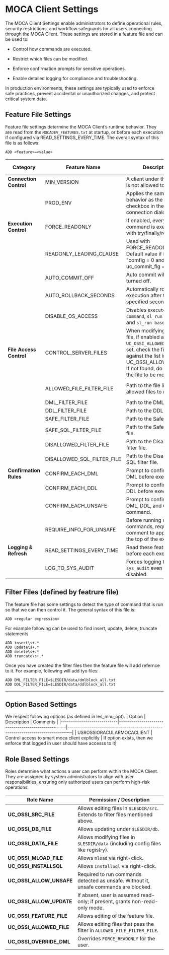 # MOCA Client Settings
The MOCA Client Settings enable administrators to define operational rules, security restrictions, and workflow safeguards for all users connecting through the MOCA Client.
These settings are stored in a feature file and can be used to:

- Control how commands are executed.

- Restrict which files can be modified.

- Enforce confirmation prompts for sensitive operations.

- Enable detailed logging for compliance and troubleshooting.

In production environments, these settings are typically used to enforce safe practices, prevent accidental or unauthorized changes, and protect critical system data.

## Feature File Settings

Feature file settings determine the MOCA Client’s runtime behavior.
They are read from the `MOCADEV_FEATURES.txt` at startup, or before each execution if configured via READ_SETTINGS_EVERY_TIME.  The overall syntax of this file is as follows:
```
ADD <feature>=<value>
```

| Category               | Feature Name               | Description                                                                                                                                             | Default / Notes                                  |
| ---------------------- | -------------------------- | ------------------------------------------------------------------------------------------------------------------------------------------------------- | ------------------------------------------------ |
| **Connection Control** | MIN_VERSION                | A client under this version is not allowed to connect.                                                                                                  | —                                                |
|                        | PROD_ENV                   | Applies the same behavior as the “Critical?” checkbox in the connection dialog.                                                                         | —                                                |
| **Execution Control**  | FORCE_READONLY             | If enabled, every command is executed with try/finally/rollback.                                                                                        | —                                                |
|                        | READONLY_LEADING_CLAUSE    | Used with FORCE_READONLY. Default value if not set is "comflg = 0 and uc_commit_flg = 0".                                                               | Default: `comflg = 0 and uc_commit_flg = 0`      |
|                        | AUTO_COMMIT_OFF            | Auto commit will be turned off.                                                                                                                         | —                                                |
|                        | AUTO_ROLLBACK_SECONDS      | Automatically rolls back execution after the specified seconds.                                                                                         | —                                                |
|                        | DISABLE_OS_ACCESS          | Disables `execute os command`, `sl_run system`, and `sl_run base_system`.                                                                               | —                                                |
| **File Access Control**| CONTROL_SERVER_FILES       | When modifying a server file, if enabled and `UC_OSSI_ALLOWED_FILE` is set, check the filepath against the list in UC_OSSI_ALLOWED_FILE. If not found, do not allow the file to be modified. | —                                                |
|                        | ALLOWED_FILE_FILTER_FILE   | Path to the file listing allowed files to modify.                                                                                                       | If empty, defaults to `$LESDIR/data`             |
|                        | DML_FILTER_FILE            | Path to the DML filter file.                                                                                                                            | —                                                |
|                        | DDL_FILTER_FILE            | Path to the DDL filter file.                                                                                                                            | —                                                |
|                        | SAFE_FILTER_FILE           | Path to the Safe filter file.                                                                                                                           | —                                                |
|                        | SAFE_SQL_FILTER_FILE       | Path to the Safe SQL filter file.                                                                                                                       | —                                                |
|                        | DISALLOWED_FILTER_FILE     | Path to the Disallowed filter file.                                                                                                                     | —                                                |
|                        | DISALLOWED_SQL_FILTER_FILE | Path to the Disallowed SQL filter file.                                                                                                                 | —                                                |
| **Confirmation Rules** | CONFIRM_EACH_DML           | Prompt to confirm each DML before execution.                                                                                                            | —                                                |
|                        | CONFIRM_EACH_DDL           | Prompt to confirm each DDL before execution.                                                                                                            | —                                                |
|                        | CONFIRM_EACH_UNSAFE        | Prompt to confirm each DML, DDL, and unsafe command.                                                                                                    | —                                                |
|                        | REQUIRE_INFO_FOR_UNSAFE    | Before running unsafe commands, request a comment to append at the top of the execution.                                                                | —                                                |
| **Logging & Refresh**  | READ_SETTINGS_EVERY_TIME   | Read these features before each execution.                                                                                                              | —                                                |
|                        | LOG_TO_SYS_AUDIT           | Forces logging to `sys_audit` even if policy is disabled.                                                                                               | —                                                |

## Filter Files (defined by featrure file)
The feature file has some settings to detect the type of command that is run so that we can then control it.  The general syntax of this file is:
```
ADD <regular expression>
```
For example following can be used to find insert, update, delete, truncate statements
```
ADD insert\s+.*
ADD update\s+.*
ADD delete\s+.*
ADD truncate\s+.*
```

Once you have created the filter files then the feature file will add refernce to it.  For example, following will add tyo files:
```
ADD DML_FILTER_FILE=$LESDIR/data/dmlblock_all.txt
ADD DDL_FILTER_FILE=$LESDIR/data/ddlblock_all.txt
```


---

## Option Based Settings
We respect following options (as defined in les_mnu_opt).
| Option                     | Description                                        | Comments                                                                       |
|----------------------------|----------------------------------------------------|--------------------------------------------------------------------------------|
| USROSSIORACULARMOCACLIENT  | Control access to smart moca client explicitly     | If option exists, then we enforce that logged in user should have accesss to it|


## Role Based Settings

Roles determine what actions a user can perform within the MOCA Client.
They are assigned by system administrators to align with user responsibilities, ensuring only authorized users can perform high-risk operations.

| Role Name                         | Permission / Description                                                                |
| --------------------------------- | --------------------------------------------------------------------------------------- |
| **UC_OSSI_SRC_FILE**              | Allows editing files in `$LESDIR/src`. Extends to filter files mentioned above.         |
| **UC_OSSI_DB_FILE**               | Allows updating under `$LESDIR/db`.                                                     |
| **UC_OSSI_DATA_FILE**             | Allows modifying files in `$LESDIR/data` (including config files like registry).        |
| **UC_OSSI_MLOAD_FILE**            | Allows `mload` via right-click.                                                         |
| **UC_OSSI_INSTALLSQL**            | Allows `InstallSql` via right-click.                                                    |
| **UC_OSSI_ALLOW_UNSAFE**          | Required to run commands detected as unsafe. Without it, unsafe commands are blocked.   |
| **UC_OSSI_ALLOW_UPDATE**          | If absent, user is assumed read-only; if present, grants non-read-only mode.            |
| **UC_OSSI_FEATURE_FILE**          | Allows editing of the feature file.                                                     |
| **UC_OSSI_ALLOWED_FILE**          | Allows editing files that pass the filter in `ALLOWED_FILE_FILTER_FILE`.                |
| **UC_OSSI_OVERRIDE_DML**          | Overrides `FORCE_READONLY` for the user.                                                |


